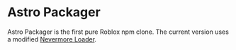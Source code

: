 # Astro Packager

Astro Packager is the first pure Roblox npm clone. The current version uses a modified [Nevermore Loader](https://github.com/Quenty/NevermoreEngine/tree/version2).